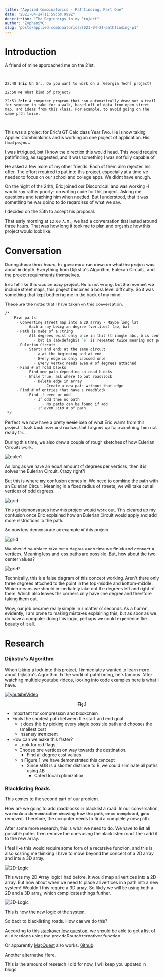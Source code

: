 ```yaml
---
title: "Applied Combinatorics - Pathfinding: Part One"
date: "2021-04-24T11:59:59.999Z"
description: "The Beginnings to my Project"
author: "ZyphenSVC"
slug: "posts/applied-combinatorics/2021-04-24-pathfinding-p1"
---
```

<!-- October 26th 2021 -->

# Introduction

A friend of mine approached me on the 21st.

<br />
<p class="tab">
<code>22:48 <b>Eric</b> Uh Sri. Do you want to work on a [Georgia Tech] project?</code>
</p>
<p class="tab">
<code>22:50 <b>Me</b> What kind of project?</code>
</p>
<p class="tab">
<code>22:51 <b>Eric</b> A computer program that can automatically draw out a trail for someone to take for a walk, based off of data from open street map, and ideas from this class. For example, to avoid going on the same path twice.</code>
</p>
<br />

This was a project for Eric's GT Calc class Year Two. He is now taking Applied Combinatorics and is working on one project of application. His final project. 

I was intrigued, but I know the direction this would head. This would require pathfinding, as suggested, and it was something I was not fully capable of.

He asked a few more of my other friends. Each of them also rejected his offer. The effort required to put into this project, especially at a time we needed to focus on our school and college apps. We didnt have enough.

On the night of the 24th, Eric joined our Discord call and was working -I would say rather poorly- on writing code for this project. Asking me questions and teaching him when needed. But I understood, that it was something he was going to do regardless of what we say.

I decided on the 25th to accept his proposal.

That early morning at `12:00 A.M.`, we had a conversation that lasted around three hours. That was how long it took me to plan and organise how this project would look like.

# Conversation

During those three hours, he gave me a run down on what the project was about in depth. Everything from Dijkstra's Algorithm, Eulerian Circuits, and the project requirements themselves.

Eric felt like this was an easy project. He is not wrong, but the moment we include street maps, this project becomes a boss level difficulty. So it was something that kept bothering me in the back of my mind.

These are the notes that I have taken on this conversation. 

```md
/*
    Five parts
     - Converting street map into a 2D array - Maybe long lat
         - Each array being an degree (vertices) (ab, ba)
     - Path is made of a string
         - All degrees exist only once in that (triangle abc, b is center)
             - but in (abcdefaghi) `a` is repeated twice meaning not possible
     - Eulerian Circuit
         - Starts and ends at the same circuit
             - a at the beginning and at end
             - Every edge is only crossed once
             - Every vertex needs even # of degrees attached
     - Find # of road blocks
         - Find new path depending on road blocks
         - While true, ask where to put roadblock
             - Delete edge in array
                 - Create a new path without that edge
     - Find # of entries that have a roadblock
         - Find if even or odd
             - If odd then no path
                 - No paths can be found if odd
             - If even Find # of path
 */
```

Perfect, we now have a pretty ~~basic~~ idea of what Eric wants from this project. I look back now and realize, that I signed up for something I am not ready for...

During this time, we also drew a couple of rough sketches of how Eulerian Circuits work.

<img alt="euler1" src="./euler2.png" />

As long as we have an equal amount of degrees per vertices, then it is solves the Eulerian Circuit. Crazy right?! 

But this is where my confusion comes in. We need to combine the path with an Eulerian Circuit. Meaning in a fixed radius of streets, we will take out all vertices of odd degrees. 

<img alt="grid" src="./grid.gif" />

This gif demonstrates how this project would work out. This cleared up my confusion once Eric explained how an Eulerian Circuit would apply and add more restrictions to the path.

So now lets demonstrate an example of this project.

<img alt="grid" src="./grid2.gif" />

We should be able to take out a degree each time we finish and connect a vertices. Meaning less and less paths are possible. But, how about the two center values?

<img alt="grid3" src="./grid3.png" />

Technically, this is a false diagram of this concept working. Aren't there only three degrees attached to the point in the top-middle and bottom-middle. Which means we should immediately take out the degrees left and right of them. Which also leaves the corners only have one degree and therefore taking them out.

Wow, our job became really simple in a matter of seconds. As a human, evidently, I am prone to making mistakes explaining this, but as soon as we do have a computer doing this logic, perhaps we could experience the beauty of it all.

# Research

### Dijkstra's Algorithm

When taking a look into this project, I immediately wanted to learn more about Dijkstra's Algorithm. In the world of pathfinding, he's famous. After watching multiple youtube videos, looking into code examples here is what I have.

<a href="https://youtu.be/2_MEgc_rbQ4"><img alt="youtubeVideo" src="./llama.png" /></a>

<figcaption align="center"><b>Fig.1</b></figcaption>

- Important for compression and blockchain
- Finds the shortest path between the start and end goal
    - It does this by picking every single possible path and chooses the smallest cost
    - Insanely inefficient
- How can we make this faster?
    - Look for red flags
    - Choose one vertices on way towards the destination.
        - Find all degree cost values
    - In Figure 1, we have demonstrated this concept
        - Since AGB is a shorter distance to B, we could eliminate all paths using AB
            - Called local optimization

### Blacklisting Roads

This comes to the second part of our problem.

How are we going to add roadblocks or blacklist a road. In our conversation, we made a demonstration showing how the path, once completed, gets removed. Therefore, the computer needs to find a completely new path.

After some more research, this is what we need to do. We have to list all possible paths, then remove the ones using the blacklisted road, then add it to the new array.

I feel like this would require some form of a recursive function, and this is also scaring me thinking I have to move beyond the concept of a 2D array and into a 3D array.

<img alt="2D-Logic" src="./2d.png" />

This was my 2D Array logic I had before, it would map all vertices into a 2D array. But how about when we need to place all vertices in a path into a new system? Wouldn't this require a 3D array. So likely we will be using both a 2D and a 3D array, which complicates things further.

<img alt="3D-Logic" src="./3d.png" />

This is now the new logic of the system.

So back to blacklisting roads. How can we do this?

According to this [stackoverflow question](https://stackoverflow.com/a/2457979), we should be able to get a list of all directions using the provideRouteAlternatives function.

Or apparently [MapQuest](https://developer.mapquest.com) also works. [Github](https://github.com/gjordi/mapquest-open-geocoding).

Another alternative [Here](https://developer.here.com/).

This is the amount of research I did for now, I will keep you updated in blogs.